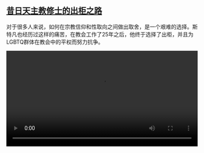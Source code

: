 <!--1647766024000-->
[昔日天主教修士的出柜之路](https://www.dw.com/zh/%E6%98%94%E6%97%A5%E5%A4%A9%E4%B8%BB%E6%95%99%E4%BF%AE%E5%A3%AB%E7%9A%84%E5%87%BA%E6%9F%9C%E4%B9%8B%E8%B7%AF/a-61179286)
------

<p>对于很多人来说，如何在宗教信仰和性取向之间做出取舍，是一个艰难的选择。斯特凡也经历过这样的痛苦，在教会工作了25年之后，他终于选择了出柜，并且为LGBTQ群体在教会中的平权而努力抗争。</small></p><video src="https://tvdownloaddw-a.akamaihd.net/dwtv_video/flv/vdt_zh/2022/bchi220318_001_bchi_220318_church_01r_sd_sor.mp4" controls style="width:100%"></video>
